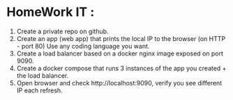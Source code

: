# HomeWork IT :
1. Create a private repo on github.
2. Create an app (web app) that prints the local IP to the browser (on HTTP - port 80) Use
any coding language you want.
3. Create a load balancer based on a docker nginx image exposed on port 9090.
4. Create a docker compose that runs 3 instances of the app you created + the load
balancer.
5. Open browser and check http://localhost:9090, verify you see different IP each refresh.